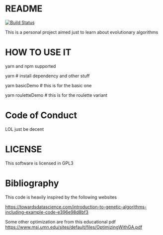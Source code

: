 # README
[![Build Status](https://travis-ci.org/unsign3d/evolutionary_algo.svg?branch=master)](https://travis-ci.org/unsign3d/evolutionary_algo)

This is a personal project aimed just to learn about evolutionary algorithms

# HOW TO USE IT

yarn and npm supported

yarn # install dependency and other stuff

yarn basicDemo # this is for the basic one

yarn rouletteDemo # this is for the roulette variant


# Code of Conduct
LOL just be decent

# LICENSE
This software is licensed in GPL3

# Bibliography
This code is heavily inspired by the following websites

https://towardsdatascience.com/introduction-to-genetic-algorithms-including-example-code-e396e98d8bf3

Some other optimization are from this educational pdf
https://www.msi.umn.edu/sites/default/files/OptimizingWithGA.pdf